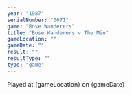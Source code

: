 ```yaml
---
year: "1987"
serialNumber: "0071" 
game: "Bose Wanderers"
title: "Bose Wanderers v The Min"
gameLocation: ""
gameDate: ""
result: ""
resultType: ""
type: "game"
---
```


Played at {gameLocation} on {gameDate} 



